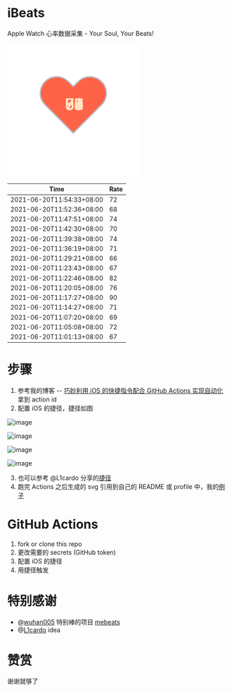 # iBeats
Apple Watch 心率数据采集 - Your Soul, Your Beats!

![](./files/heart.svg)

<!--START_SECTION:my_heart_rate-->
| Time | Rate | 
 | ---- | ---- | 
| 2021-06-20T11:54:33+08:00 | 72 |
| 2021-06-20T11:52:36+08:00 | 68 |
| 2021-06-20T11:47:51+08:00 | 74 |
| 2021-06-20T11:42:30+08:00 | 70 |
| 2021-06-20T11:39:38+08:00 | 74 |
| 2021-06-20T11:36:19+08:00 | 71 |
| 2021-06-20T11:29:21+08:00 | 66 |
| 2021-06-20T11:23:43+08:00 | 67 |
| 2021-06-20T11:22:46+08:00 | 82 |
| 2021-06-20T11:20:05+08:00 | 76 |
| 2021-06-20T11:17:27+08:00 | 90 |
| 2021-06-20T11:14:27+08:00 | 71 |
| 2021-06-20T11:07:20+08:00 | 69 |
| 2021-06-20T11:05:08+08:00 | 72 |
| 2021-06-20T11:01:13+08:00 | 67 |

<!--END_SECTION:my_heart_rate-->

# 步骤
1. 参考我的博客 -- [巧妙利用 iOS 的快捷指令配合 GitHub Actions 实现自动化](https://github.com/yihong0618/gitblog/issues/198) 拿到 action id
2. 配置 iOS 的捷径，捷径如图

![image](https://user-images.githubusercontent.com/15976103/122154218-0db0b480-ce97-11eb-93bb-5aec07c558dc.png)

![image](https://user-images.githubusercontent.com/15976103/122154236-186b4980-ce97-11eb-8e4b-70551a0391ae.png)

![image](https://user-images.githubusercontent.com/15976103/122154268-2d47dd00-ce97-11eb-902e-3acf292265a9.png)

![image](https://user-images.githubusercontent.com/15976103/122174055-fa144680-ceb4-11eb-9be2-3eb83cd516f7.png)

3. 也可以参考 @L1cardo 分享的[捷径](https://www.icloud.com/shortcuts/6ab6047b459c41ad822ad6b94b1c03d4)
4. 跑完 Actions 之后生成的 svg 引用到自己的 README 或 profile 中，我的[例子](https://github.com/yihong0618) 

# GitHub Actions

1. fork or clone this repo
2. 更改需要的 secrets (GitHub token)
3. 配置 iOS 的捷径
4. 用捷径触发

# 特别感谢
- @[wuhan005](https://github.com/wuhan005) 特别棒的项目 [mebeats](https://github.com/wuhan005/mebeats)
- @[L1cardo](https://github.com/L1cardo) idea

# 赞赏
谢谢就够了
